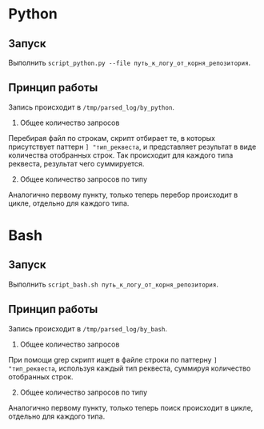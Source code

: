 # Python

## Запуск
Выполнить `script_python.py --file путь_к_логу_от_корня_репозитория`.

## Принцип работы
Запись происходит в `/tmp/parsed_log/by_python`.

1) Общее количество запросов

Перебирая файл по строкам, скрипт отбирает те,
в которых присутствует паттерн `] "тип_реквеста`,
и представляет результат в виде количества отобранных строк.
Так происходит для каждого типа реквеста, результат чего суммируется.

2) Общее количество запросов по типу

Аналогично первому пункту, только теперь перебор происходит в цикле,
отдельно для каждого типа.

# Bash

## Запуск
Выполнить `script_bash.sh путь_к_логу_от_корня_репозитория`.

## Принцип работы
Запись происходит в `/tmp/parsed_log/by_bash`.

1) Общее количество запросов

При помощи grep скрипт ищет в файле строки по паттерну `] "тип_реквеста`,
используя каждый тип реквеста, суммируя количество отобранных строк.

2) Общее количество запросов по типу

Аналогично первому пункту, только теперь поиск происходит в цикле,
отдельно для каждого типа.